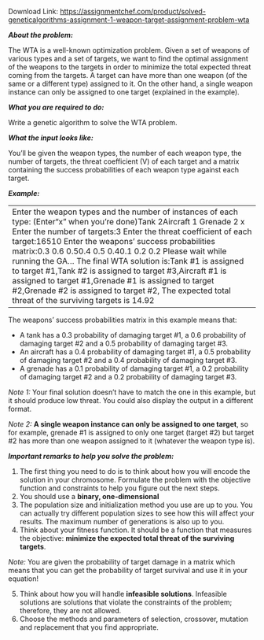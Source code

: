 Download Link: https://assignmentchef.com/product/solved-geneticalgorithms-assignment-1-weapon-target-assignment-problem-wta
<br>



<strong><em>About the problem: </em></strong>

The WTA is a well-known optimization problem. Given a set of weapons of various types and a set of targets, we want to find the optimal assignment of the weapons to the targets in order to minimize the total expected threat coming from the targets. A target can have more than one weapon (of the same or a different type) assigned to it. On the other hand, a single weapon instance can only be assigned to one target (explained in the example).




<strong><em>What you are required to do: </em></strong>

Write a genetic algorithm to solve the WTA problem.

<strong><em>What the input looks like: </em></strong>

You’ll be given the weapon types, the number of each weapon type, the number of targets, the threat coefficient (V) of each target and a matrix containing the success probabilities of each weapon type against each target.

<strong><em>Example: </em></strong>

<table width="622">

 <tbody>

  <tr>

   <td width="622">Enter the weapon types and the number of instances of each type: (Enter“x” when you’re done)Tank 2Aircraft 1 Grenade 2 x Enter the number of targets:3 Enter the threat coefficient of each target:16510 Enter the weapons’ success probabilities matrix:0.3 0.6 0.50.4 0.5 0.40.1 0.2 0.2 Please wait while running the GA… The final WTA solution is:Tank #1 is assigned to target #1,Tank #2 is assigned to target #3,Aircraft #1 is assigned to target #1,Grenade #1 is assigned to target #2,Grenade #2 is assigned to target #2, The expected total threat of the surviving targets is 14.92</td>

  </tr>

 </tbody>

</table>

The weapons’ success probabilities matrix in this example means that:

<ul>

 <li>A tank has a 0.3 probability of damaging target #1, a 0.6 probability of damaging target #2 and a 0.5 probability of damaging target #3.</li>

 <li>An aircraft has a 0.4 probability of damaging target #1, a 0.5 probability of damaging target #2 and a 0.4 probability of damaging target #3.</li>

 <li>A grenade has a 0.1 probability of damaging target #1, a 0.2 probability of damaging target #2 and a 0.2 probability of damaging target #3.</li>

</ul>

<em>Note 1: </em>Your final solution doesn’t have to match the one in this example, but it should produce low threat. You could also display the output in a different format.

<em>Note 2: </em><strong>A single weapon instance can only be assigned to one target</strong>, so for example, grenade #1 is assigned to only one target (target #2) but target #2 has more than one weapon assigned to it (whatever the weapon type is).

<strong><em>Important remarks to help you solve the problem: </em></strong>

<ol>

 <li>The first thing you need to do is to think about how you will encode the solution in your chromosome. Formulate the problem with the objective function and constraints to help you figure out the next steps.</li>

 <li>You should use a <strong>binary, one-dimensional</strong></li>

 <li>The population size and initialization method you use are up to you. You can actually try different population sizes to see how this will affect your results. The maximum number of generations is also up to you.</li>

 <li>Think about your fitness function. It should be a function that measures the objective: <strong>minimize the expected total threat of the surviving targets</strong>.</li>

</ol>

<em>Note: </em>You are given the probability of target damage in a matrix which means that you can get the probability of target survival and use it in your equation!

<ol start="5">

 <li>Think about how you will handle <strong>infeasible solutions</strong>. Infeasible solutions are solutions that violate the constraints of the problem; therefore, they are not allowed.</li>

 <li>Choose the methods and parameters of selection, crossover, mutation and replacement that you find appropriate.</li>

</ol>